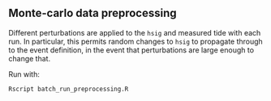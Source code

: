 Monte-carlo data preprocessing
------------------------------

Different perturbations are applied to the `hsig` and measured tide with each
run. In particular, this permits random changes to `hsig` to propagate through
to the event definition, in the event that perturbations are large enough to
change that.

Run with:

    Rscript batch_run_preprocessing.R
